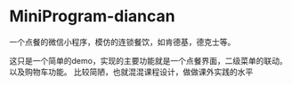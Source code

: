 # MiniProgram-diancan
一个点餐的微信小程序，模仿的连锁餐饮，如肯德基，德克士等。

这只是一个简单的demo，实现的主要功能就是一个点餐界面，二级菜单的联动。以及购物车功能。
比较简陋，也就混混课程设计，做做课外实践的水平
